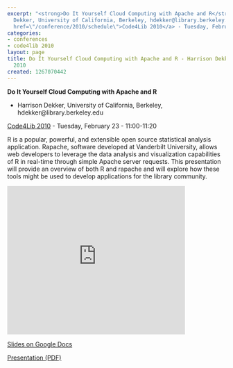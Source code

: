 ```yaml
---
excerpt: "<strong>Do It Yourself Cloud Computing with Apache and R</strong>\r\n\r\n<ul>\r\n<li>Harrison
  Dekker, University of California, Berkeley, hdekker@library.berkeley.edu </li>\r\n</ul>\r\n\r\n<a
  href=\"/conference/2010/schedule\">Code4Lib 2010</a> - Tuesday, February 23 - 11:00-11:20\r\n\r"
categories:
- conferences
- code4lib 2010
layout: page
title: Do It Yourself Cloud Computing with Apache and R - Harrison Dekker - Code4Lib
  2010
created: 1267070442
---
```

<strong>Do It Yourself Cloud Computing with Apache and R</strong>

<ul>
<li>Harrison Dekker, University of California, Berkeley, hdekker@library.berkeley.edu </li>
</ul>

<a href="/conference/2010/schedule">Code4Lib 2010</a> - Tuesday, February 23 - 11:00-11:20

R is a popular, powerful, and extensible open source statistical analysis application. Rapache, software developed at Vanderbilt University, allows web developers to leverage the data analysis and visualization capabilities of R in real-time through simple Apache server requests. This presentation will provide an overview of both R and rapache and will explore how these tools might be used to develop applications for the library community. 

<iframe src="http://docs.google.com/present/embed?id=dcbht57v_334g3shptfj" frameborder="0" width="410" height="342"></iframe>

<a href="http://docs.google.com/present/view?id=dcbht57v_334g3shptfj">Slides on Google Docs</a>

<a href="/files/Do_It_Yourself_Cloud_Computing_with_R_and_Apac.pdf">Presentation (PDF)</a>
